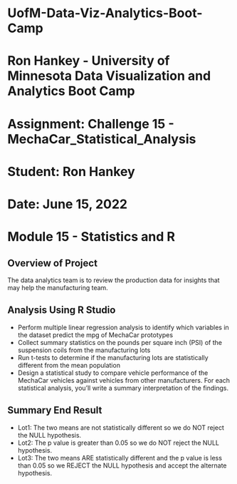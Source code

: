 # UofM-Data-Viz-Analytics-Boot-Camp
# Ron Hankey - University of Minnesota Data Visualization and Analytics Boot Camp
#                   Assignment: Challenge 15 - MechaCar_Statistical_Analysis
#                           Student: Ron Hankey
#                           Date: June 15, 2022

# Module 15 - Statistics and R

## Overview of Project
The data analytics team is to review the production data for insights that may help the manufacturing team.

## Analysis Using R Studio
* Perform multiple linear regression analysis to identify which variables in the dataset predict the mpg of MechaCar prototypes
* Collect summary statistics on the pounds per square inch (PSI) of the suspension coils from the manufacturing lots
* Run t-tests to determine if the manufacturing lots are statistically different from the mean population
* Design a statistical study to compare vehicle performance of the MechaCar vehicles against vehicles from other manufacturers. For each statistical analysis, you’ll write a summary interpretation of the findings.

## Summary  End Result
* Lot1: The two means are not statistically different so we do NOT reject the NULL hypothesis.
* Lot2: The p value is greater than 0.05 so we do NOT reject the NULL hypothesis.
* Lot3: The two means ARE statistically different and the p value is less than 0.05 so we 
				  REJECT the NULL hypothesis and accept the alternate hypothesis. 